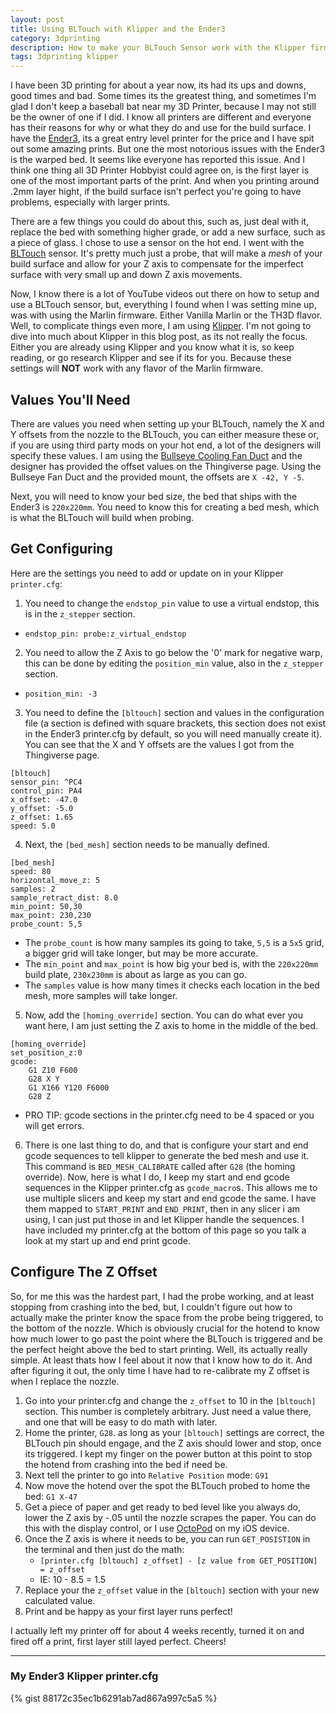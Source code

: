 ```yaml
---
layout: post
title: Using BLTouch with Klipper and the Ender3
category: 3dprinting
description: How to make your BLTouch Sensor work with the Klipper firmware and the Crealty Ender3.
tags: 3dprinting klipper
---
```


I have been 3D printing for about a year now, its had its ups and downs, good times and bad.  Some times its the greatest thing, and sometimes I'm glad I don't keep a baseball bat near my 3D Printer, because I may not still be the owner of one if I did.  I know all printers are different and everyone has their reasons for why or what they do and use for the build surface.  I have the [Ender3](https://www.amazon.com/Comgrow-Creality-Ender-Aluminum-220x220x250mm/dp/B07BR3F9N6/ref=sr_1_1_sspa?keywords=ender+3&qid=1559158769&s=gateway&sr=8-1-spons&psc=1), its a great entry level printer for the price and I have spit out some amazing prints.  But one the most notorious issues with the Ender3 is the warped bed.  It seems like everyone has reported this issue.  And I think one thing all 3D Printer Hobbyist could agree on, is the first layer is one of the most important parts of the print.  And when you printing around .2mm layer hight, if the build surface isn't perfect you're going to have problems, especially with larger prints.

There are a few things you could do about this, such as, just deal with it, replace the bed with something higher grade, or add a new surface, such as a piece of glass.  I chose to use a sensor on the hot end.  I went with the [BLTouch](https://www.amazon.com/BLTouch-Leveling-Printer-Official-Authorization/dp/B07GVCX74T/ref=sr_1_4?keywords=bltouch&qid=1559158792&s=gateway&sr=8-4) sensor.  It's pretty much just a probe, that will make a _mesh_ of your build surface and allow for your Z axis to compensate for the imperfect surface with very small up and down Z axis movements.

Now, I know there is a lot of YouTube videos out there on how to setup and use a BLTouch sensor, but, everything I found when I was setting mine up, was with using the Marlin firmware. Either Vanilla Marlin or the TH3D flavor.  Well, to complicate things even more, I am using [Klipper](https://github.com/KevinOConnor/klipper).  I'm not going to dive into much about Klipper in this blog post, as its not really the focus.  Either you are already using Klipper and you know what it is, so keep reading, or go research Klipper and see if its for you.  Because these settings will **NOT** work with any flavor of the Marlin firmware.

## Values You'll Need
There are values you need when setting up your BLTouch, namely the X and Y offsets from the nozzle to the BLTouch, you can either measure these or, if you are using third party mods on your hot end, a lot of the designers will specify these values.  I am using the [Bullseye Cooling Fan Duct](https://www.thingiverse.com/thing:2759439) and the designer has provided the offset values on the Thingiverse page.  Using the Bullseye Fan Duct and the provided mount, the offsets are `X -42, Y -5`.

Next, you will need to know your bed size, the bed that ships with the Ender3 is `220x220mm`.  You need to know this for creating a bed mesh, which is what the BLTouch will build when probing.

## Get Configuring
Here are the settings you need to add or update on in your Klipper `printer.cfg`:
1. You need to change the `endstop_pin` value to use a virtual endstop, this is in the `z_stepper` section.
  * `endstop_pin: probe:z_virtual_endstop`
2. You need to allow the Z Axis to go below the '0' mark for negative warp, this can be done by editing the `position_min` value, also in the `z_stepper` section.
  * `position_min: -3`
3. You need to define the `[bltouch]` section and values in the configuration file (a section is defined with square brackets, this section does not exist in the Ender3 printer.cfg by default, so you will need manually create it).  You can see that the X and Y offsets are the values I got from the Thingiverse page.
```
[bltouch]
sensor_pin: ^PC4
control_pin: PA4
x_offset: -47.0
y_offset: -5.0
z_offset: 1.65
speed: 5.0
```
4. Next, the `[bed_mesh]` section needs to be manually defined.
```
[bed_mesh]
speed: 80
horizontal_move_z: 5
samples: 2
sample_retract_dist: 8.0
min_point: 50,30
max_point: 230,230
probe_count: 5,5
```
  * The `probe_count` is how many samples its going to take, `5,5` is a `5x5` grid, a bigger grid will take longer, but may be more accurate.
  * The `min_point` and `max_point` is how big your bed is, with the `220x220mm` build plate, `230x230mm` is about as large as you can go.
  * The `samples` value is how many times it checks each location in the bed mesh, more samples will take longer.
5. Now, add the `[homing_override]` section.  You can do what ever you want here, I am just setting the Z axis to home in the middle of the bed.
```
[homing_override]
set_position_z:0
gcode:
    G1 Z10 F600
    G28 X Y
    G1 X166 Y120 F6000
    G28 Z
```
  * PRO TIP: gcode sections in the printer.cfg need to be 4 spaced or you will get errors.

6. There is one last thing to do, and that is configure your start and end gcode sequences to tell klipper to generate the bed mesh and use it.  This command is `BED_MESH_CALIBRATE` called after `G28` (the homing override).  Now, here is what I do, I keep my start and end gcode sequences in the Klipper printer.cfg as `gcode_macro`s.  This allows me to use multiple slicers and keep my start and end gcode the same.  I have them mapped to `START_PRINT` and `END_PRINT`, then in any slicer i am using, I can just put those in and let Klipper handle the sequences.  I have included my printer.cfg at the bottom of this page so you talk a look at my start up and end print gcode.

## Configure The Z Offset
So, for me this was the hardest part, I had the probe working, and at least stopping from crashing into the bed, but, I couldn't figure out how to actually make the printer know the space from the probe being triggered, to the bottom of the nozzle.  Which is obviously crucial for the hotend to know how much lower to go past the point where the BLTouch is triggered and be the perfect height above the bed to start printing.  Well, its actually really simple.  At least thats how I feel about it now that I know how to do it.  And after figuring it out, the only time I have had to re-calibrate my Z offset is when I replace the nozzle.

1. Go into your printer.cfg and change the `z_offset` to 10 in the `[bltouch]` section.  This number is completely arbitrary.  Just need a value there, and one that will be easy to do math with later.
2. Home the printer, `G28`.  as long as your `[bltouch]` settings are correct, the BLTouch pin should engage, and the Z axis should lower and stop, once its triggered.  I kept my finger on the power button at this point to stop the hotend from crashing into the bed if need be.
3. Next tell the printer to go into `Relative Position` mode: `G91`
4. Now move the hotend over the spot the BLTouch probed to home the bed: `G1 X-47`
5. Get a piece of paper and get ready to bed level like you always do, lower the Z axis by -.05 until the nozzle scrapes the paper.  You can do this with the display control, or I use [OctoPod](https://itunes.apple.com/us/app/octopod-for-octoprint/id1412557625?mt=8) on my iOS device.
6. Once the Z axis is where it needs to be, you can run `GET_POSISTION` in the terminal and then just do the math:
    * `[printer.cfg [bltouch] z_offset] - [z value from GET_POSITION] = z_offset`
    * IE: 10 - 8.5 = 1.5
7. Replace your the `z_offset` value in the `[bltouch]` section with your new calculated value.
8. Print and be happy as your first layer runs perfect!

I actually left my printer off for about 4 weeks recently, turned it on and fired off a print, first layer still layed perfect.  Cheers!

---

### My Ender3 Klipper printer.cfg

{% gist 88172c35ec1b6291ab7ad867a997c5a5 %}
